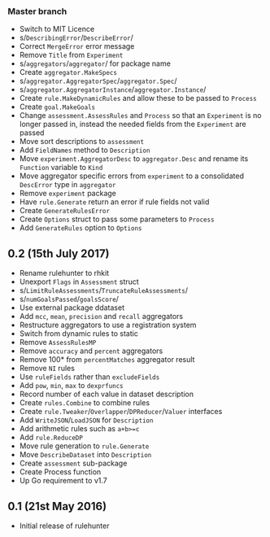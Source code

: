 ### Master branch

  * Switch to MIT Licence
  * s/`DescribingError`/`DescribeError`/
  * Correct `MergeError` error message
  * Remove `Title` from `Experiment`
  * s/`aggregators`/`aggregator`/ for package name
  * Create `aggregator.MakeSpecs`
  * s/`aggregator.AggregatorSpec`/`aggregator.Spec`/
  * s/`aggregator.AggregatorInstance`/`aggregator.Instance`/
  * Create `rule.MakeDynamicRules` and allow these to be passed to `Process`
  * Create `goal.MakeGoals`
  * Change `assessment.AssessRules` and `Process` so that an `Experiment` is
    no longer passed in, instead the needed fields from the `Experiment` are
    passed
  * Move sort descriptions to `assessment`
  * Add `FieldNames` method to `Description`
  * Move `experiment.AggregatorDesc` to `aggregator.Desc` and rename
    its `Function` variable to `Kind`
  * Move aggregator specific errors from `experiment` to a consolidated
    `DescError` type in `aggregator`
  * Remove `experiment` package
  * Have `rule.Generate` return an error if rule fields not valid
  * Create `GenerateRulesError`
  * Create `Options` struct to pass some parameters to `Process`
  * Add `GenerateRules` option to `Options`

## 0.2 (15th July 2017)

  * Rename rulehunter to rhkit
  * Unexport `Flags` in `Assessment` struct
  * s/`LimitRuleAssessments`/`TruncateRuleAssessments`/
  * s/`numGoalsPassed`/`goalsScore`/
  * Use external package ddataset
  * Add `mcc`, `mean`, `precision` and `recall` aggregators
  * Restructure aggregators to use a registration system
  * Switch from dynamic rules to static
  * Remove `AssessRulesMP`
  * Remove `accuracy` and `percent` aggregators
  * Remove 100* from `percentMatches` aggregator result
  * Remove `NI` rules
  * Use `ruleFields` rather than `excludeFields`
  * Add `pow`, `min`, `max` to `dexprfuncs`
  * Record number of each value in dataset description
  * Create `rules.Combine` to combine rules
  * Create `rule.Tweaker`/`Overlapper`/`DPReducer`/`Valuer` interfaces
  * Add  `WriteJSON`/`LoadJSON` for `Description`
  * Add arithmetic rules such as `a+b>=c`
  * Add `rule.ReduceDP`
  * Move rule generation to `rule.Generate`
  * Move `DescribeDataset` into `Description`
  * Create `assessment` sub-package
  * Create Process function
  * Up Go requirement to v1.7


## 0.1 (21st May 2016)

 * Initial release of rulehunter
